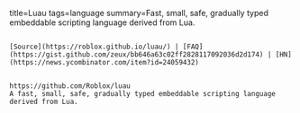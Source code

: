 title=Luau
tags=language
summary=Fast, small, safe, gradually typed embeddable scripting language derived from Lua.
~~~~~~

[Source](https://roblox.github.io/luau/) | [FAQ](https://gist.github.com/zeux/bb646a63c02ff2828117092036d2d174) | [HN](https://news.ycombinator.com/item?id=24059432)


https://github.com/Roblox/luau
A fast, small, safe, gradually typed embeddable scripting language derived from Lua.
